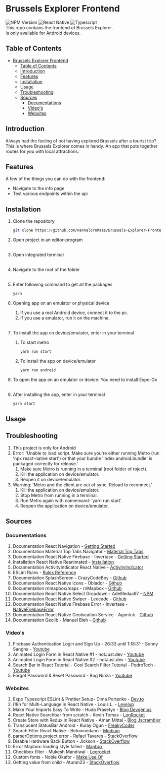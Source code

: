 # Brussels Explorer Frontend
![NPM Version](https://img.shields.io/badge/NPM%20Version-9.6.0-blue)
![React Native](https://img.shields.io/badge/React%20Native-0.70.6-blue)
![Typescript](https://img.shields.io/badge/Typescript-4.8.3-blue) 
<br /> This repo contains the frontend of Brussels Explorer.
<br /> Is only available for Android devices.

## Table of Contents

- [Brussels Explorer Frontend](#brussels-explorer-frontend)
  - [Table of Contents](#table-of-contents)
  - [Introduction](#introduction)
  - [Features](#features)
  - [Installation](#installation)
  - [Usage](#usage)
  - [Troubleshooting](#troubleshooting)
  - [Sources](#sources)
    - [Documentations](#documentations)
    - [Video's](#videos)
    - [Websites](#websites)

<!-- END doctoc generated TOC please keep comment here to allow auto update -->

## Introduction

Always had the feeling of not having explored Brussels after a tourist trip? This is where Brussels Explorer comes in handy. 
An app that puts together routes for you with local attractions.

## Features

A few of the things you can do with the frontend:

* Navigate to the info page
* Test various endpoints within the api 

## Installation

1. Clone the repository
   ```sh
   git clone https://github.com/HanneloreMaes/Brussels-Explorer-Frontend.git
   ```

2. Open project in an editor-program<br /><br />

3. Open integrated terminal<br /><br />

4. Navigate to the root of the folder <br /><br />
   
5. Enter following command to get all the packages <br />
      ```sh
      yarn
      ```

6. Opening app on an emulator or physical device <br />
   1. If you use a real Android device, connect it to the pc.
   2. If you use a emulator, run it on the machine.<br /><br />
   
7. To install the app on device/emulator, enter in your terminal <br />
   1. To start metro
	  ```sh
      yarn run start
      ```
   2. To install the app on device/emulator
	  ```sh
      yarn run android
      ```
   
8. To open the app on an emulator or device. You need to install Expo-Go<br /><br />
9.  After installing the app, enter in your terminal
   	  ```sh
      yarn start
      ```



## Usage

## Troubleshooting
1. This project is only for Android
2. Error: 'Unable to load script. Make sure you're either running Metro (run 'npx react-native start') or that your bundle 'index.android.bundle' is packaged correctly for release.'
   1. Make sure Metro is running in a terminal (root folder of roject).
   2. Kill the application on device/emulator.
   3. Reopen it on device/emulator.
3. Warning: 'Metro and the client are out of sync. Reload to reconnect.'
   1. Kill the application on device/emulator.
   2. Stop Metro from running in a terminal.
   3. Run Metro again with commmand: 'yarn run start'.
   4. Reopen the application on device/emulator.

## Sources
### Documentations
1. Documentation React Navigation - [Getting Started](https://reactnavigation.org/docs/getting-started)
2. Documentation Material Top Tabs Navigator - [Material Top Tabs](https://reactnavigation.org/docs/material-top-tab-navigator/)
3. Documentation React Native Firebase - Invertase - [Getting Started](https://rnfirebase.io/)
4. Installation React Native Reanimated - [Installation](https://docs.swmansion.com/react-native-reanimated/docs/fundamentals/installation)
5. Documentation ActivityIndicator React Native - [ActivityIndicator](https://reactnative.dev/docs/activityindicator)
6. ESLint Rules - [Rules Reference](https://eslint.org/docs/latest/rules/)
7. Documentation SplashScreen - CrazyCodeBoy - [Github](https://github.com/crazycodeboy/react-native-splash-screen)
8. Documentation React Native Icons - Oblador - [Github](https://github.com/oblador/react-native-vector-icons)
9. Documentation rnmapbox/maps - rnMapbox - [Github](https://github.com/rnmapbox/maps)
10. Documentation React Native Select Dropdown - AdelRedaa97 - [NPM](https://www.npmjs.com/package/react-native-select-dropdown)
11. Documentation React Native Swiper - Leecade - [Github](https://github.com/leecade/react-native-swiper)
12. Documentation React Native Firebase Error - Invertase - [NativeFirebaseError](https://rnfirebase.io/reference/app/nativefirebaseerror)
13. Documentation React Native Geolocation Service - Agontuk - [Github](https://github.com/Agontuk/react-native-geolocation-service)
14. Documentation Geolib - Manuel Bieh - [Github](https://github.com/manuelbieh/geolib/tree/master)
   

### Video's
1. Firebase Authentication Login and Sign Up - 26:33 until 1:18:31 - Sonny Sangha - [Youtube](https://www.youtube.com/watch?v=MJzmZ9qmdaE)
2. Animated Login Form in React Native #1 - notJust.dev - [Youtube](https://www.youtube.com/watch?v=dj0zN72phDo)
3. Animated Login Form in React Native #2 - notJust.dev - [Youtube](https://www.youtube.com/watch?v=onGpjt4mQdE)
4. Search Bar in React Tutorial - Cool Search Filter Tutorial - PedroTech - [Youtube](https://www.youtube.com/watch?v=x7niho285qs)
5. Forgot Password & Reset Password - Bug Ninza - [Youtube](https://www.youtube.com/watch?v=onW84a_p4VA)

### Websites
1. Expo Typescript ESLint & Prettier Setup- Dima Portenko - [Dev.to](https://dev.to/dimaportenko/expo-typescript-eslint-prettier-initial-setup-54d3)
2. i18n for Multi-Language in React Native - Louis L. - [Levelup](https://levelup.gitconnected.com/complete-i18n-guide-to-support-multi-language-for-your-react-native-app-c5ea4e0fa5b3)
3. Make Your Imports Easy To Write - Huda Prasetyo - [Blog Devgenius](https://blog.devgenius.io/react-native-make-your-imports-easy-to-write-bcb13c0b6c7e)
4. React Native Searchbar from scratch - Kevin Tomas - [LogRocket](https://blog.logrocket.com/create-react-native-search-bar-from-scratch/)
5. Create Store with Redux in React Native - Aman Mittal - [Blog Jscrambler](https://blog.jscrambler.com/how-to-use-redux-persist-in-react-native-with-asyncstorage)
6. Translucent StatusBar Android - Kuray Ogun - [FreakyCoder](https://freakycoder.com/react-native-notes-23-how-to-translucent-statusbar-1b8b7a44139f)
7. Search Filter React Native - Betomoedano - [Medium](https://medium.com/@betomoedano01/search-filter-react-native-search-bar-tutorial-fe3069fa55b5)
8. parserOptions.project error - Rafael Tavares - [StackOverflow](https://stackoverflow.com/questions/58510287/parseroptions-project-has-been-set-for-typescript-eslint-parser)
9. Disable Hardware Back Button - Jickson - [StackOverflow](https://stackoverflow.com/a/40146089)
10. Error Mapbox: loading style failed - [Mapbox](https://docs.mapbox.com/help/glossary/style-url/)
11. Checkbox filter - Mukesh Mandiwal - [Logrocket](https://blog.logrocket.com/adding-checkboxes-tables-react-native-app/)
12. Custom fonts - Noble Okafor - [Make Use Of](https://www.makeuseof.com/react-native-custom-fonts-usage-guide/)
13. Getting value from child - Aturan23 - [StackOverflow](https://stackoverflow.com/users/12882723/aturan23)